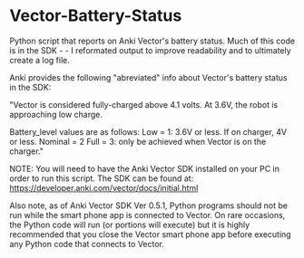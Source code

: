 # Vector-Battery-Status
Python script that reports on Anki Vector's battery status.   Much of this code is in the SDK  - - I reformated output to improve readability and to ultimately create a log file.

Anki provides the following "abreviated" info about Vector's battery status in the SDK:

"Vector is considered fully-charged above 4.1 volts. At 3.6V, the robot is approaching low charge.

Battery_level values are as follows:
Low = 1: 3.6V or less. If on charger, 4V or less.
Nominal = 2
Full = 3: only be achieved when Vector is on the charger."


NOTE:  You will need to have the Anki Vector SDK installed on your PC in order to run this script.  The SDK can be found at:
https://developer.anki.com/vector/docs/initial.html

Also note, as of Anki Vector SDK Ver 0.5.1, Python programs should not be run while the smart phone app is connected to Vector.  On rare occasions, the Python code will run (or portions will execute) but it is highly recommended that you close the Vector smart phone app before executing any Python code that connects to Vector.
